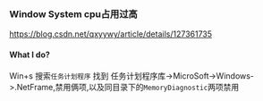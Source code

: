 ### Window System cpu占用过高
https://blog.csdn.net/qxyywy/article/details/127361735

#### What I do?
Win+s 搜索`任务计划程序`
找到 任务计划程序库->MicroSoft->Windows->.NetFrame,禁用俩项,以及同目录下的`MemoryDiagnostic`两项禁用

